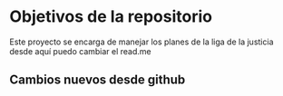 # Objetivos de la repositorio

Este proyecto se encarga de manejar los planes de la liga de la justicia
desde aquí puedo cambiar el read.me

## Cambios nuevos desde github
